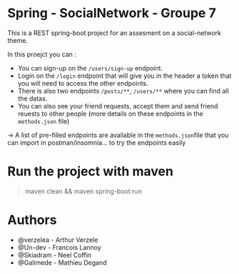 # Spring - SocialNetwork - Groupe 7

This is a REST spring-boot project for an assesment on a social-network theme. 

In this proejct you can :
* You can sign-up on the `/users/sign-up` endpoint.
* Login on the `/login` endpoint that will give you in the header a token that you will need to access the other endpoints.
* There is also two endpoints `/posts/**`, `/users/**` where you can find all the datas.
* You can also see your friend requests, accept them and send friend reuests to other people (more details on these endpoints in the  `methods.json` file)

-> A list of pre-filled endpoints are available in the `methods.json`file that you can import in postman/insomnia... to try the endpoints easily

# Run the project with maven 

> maven clean && maven spring-boot:run

# Authors

* @verzelea - Arthur Verzele
* @Un-dev - Francois Lannoy
* @Skiadram - Neel Coffin
* @Galimede - Mathieu Degand
